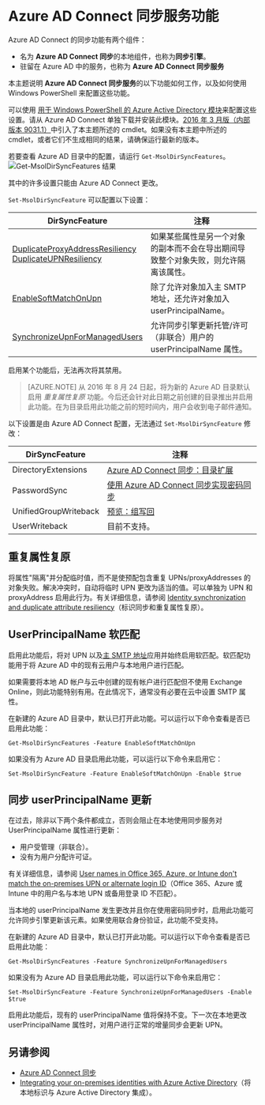 <properties
	pageTitle="Azure AD Connect 同步服务功能和配置 | Azure"
	description="介绍 Azure AD Connect 同步服务的服务端功能。"
	services="active-directory"
	documentationCenter=""
	authors="andkjell"
	manager="stevenpo"
	editor=""/>

<tags
	ms.service="active-directory"
	ms.workload="identity"
	ms.tgt_pltfrm="na"
	ms.devlang="na"
	ms.topic="article"
	ms.date="08/22/2016"
	wacn.date="10/11/2016"
	ms.author="andkjell;markvi"/>

# Azure AD Connect 同步服务功能

Azure AD Connect 的同步功能有两个组件：

- 名为 **Azure AD Connect 同步**的本地组件，也称为**同步引擎**。
- 驻留在 Azure AD 中的服务，也称为 **Azure AD Connect 同步服务**

本主题说明 **Azure AD Connect 同步服务**的以下功能如何工作，以及如何使用 Windows PowerShell 来配置这些功能。

可以使用 [用于 Windows PowerShell 的 Azure Active Directory 模块](http://aka.ms/aadposh)来配置这些设置。请从 Azure AD Connect 单独下载并安装此模块。[2016 年 3 月版（内部版本 9031.1）](http://social.technet.microsoft.com/wiki/contents/articles/28552.microsoft-azure-active-directory-powershell-module-version-release-history.aspx#Version_9031_1)中引入了本主题所述的 cmdlet。如果没有本主题中所述的 cmdlet，或者它们不生成相同的结果，请确保运行最新的版本。

若要查看 Azure AD 目录中的配置，请运行 `Get-MsolDirSyncFeatures`。  
![Get-MsolDirSyncFeatures 结果](./media/active-directory-aadconnectsyncservice-features/getmsoldirsyncfeatures.png)

其中的许多设置只能由 Azure AD Connect 更改。

`Set-MsolDirSyncFeature` 可以配置以下设置：

DirSyncFeature | 注释
--- | ---
[DuplicateProxyAddressResiliency<br/>DuplicateUPNResiliency](#duplicate-attribute-resiliency) | 如果某些属性是另一个对象的副本而不会在导出期间导致整个对象失败，则允许隔离该属性。
[EnableSoftMatchOnUpn](#userprincipalname-soft-match) | 除了允许对象加入主 SMTP 地址，还允许对象加入 userPrincipalName。
[SynchronizeUpnForManagedUsers](#synchronize-userprincipalname-updates) | 允许同步引擎更新托管/许可（非联合）用户的 userPrincipalName 属性。

启用某个功能后，无法再次将其禁用。

>[AZURE.NOTE] 从 2016 年 8 月 24 日起，将为新的 Azure AD 目录默认启用 *重复属性复原* 功能。今后还会针对此日期之前创建的目录推出并启用此功能。在为目录启用此功能之前的短时间内，用户会收到电子邮件通知。

以下设置是由 Azure AD Connect 配置，无法通过 `Set-MsolDirSyncFeature` 修改：

DirSyncFeature | 注释
--- | ---
DirectoryExtensions | [Azure AD Connect 同步：目录扩展](/documentation/articles/active-directory-aadconnectsync-feature-directory-extensions/)
PasswordSync | [使用 Azure AD Connect 同步实现密码同步](/documentation/articles/active-directory-aadconnectsync-implement-password-synchronization/)
UnifiedGroupWriteback | [预览：组写回](/documentation/articles/active-directory-aadconnect-feature-preview/#group-writeback/)
UserWriteback | 目前不支持。

## 重复属性复原
将属性"隔离"并分配临时值，而不是使预配包含重复 UPNs/proxyAddresses 的对象失败。解决冲突时，自动将临时 UPN 更改为适当的值。可以单独为 UPN 和 proxyAddress 启用此行为。有关详细信息，请参阅 [Identity synchronization and duplicate attribute resiliency](/documentation/articles/active-directory-aadconnectsyncservice-duplicate-attribute-resiliency/)（标识同步和重复属性复原）。

## UserPrincipalName 软匹配
启用此功能后，将对 UPN 以及[主 SMTP 地址](https://support.microsoft.com/zh-cn/kb/2641663)应用并始终启用软匹配。软匹配功能用于将 Azure AD 中的现有云用户与本地用户进行匹配。

如果需要将本地 AD 帐户与云中创建的现有帐户进行匹配但不使用 Exchange Online，则此功能特别有用。在此情况下，通常没有必要在云中设置 SMTP 属性。

在新建的 Azure AD 目录中，默认已打开此功能。可以运行以下命令查看是否已启用此功能：

	Get-MsolDirSyncFeatures -Feature EnableSoftMatchOnUpn


如果没有为 Azure AD 目录启用此功能，可以运行以下命令来启用它：

	Set-MsolDirSyncFeature -Feature EnableSoftMatchOnUpn -Enable $true


## 同步 userPrincipalName 更新
在过去，除非以下两个条件都成立，否则会阻止在本地使用同步服务对 UserPrincipalName 属性进行更新：

- 用户受管理（非联合）。
- 没有为用户分配许可证。

有关详细信息，请参阅 [User names in Office 365, Azure, or Intune don't match the on-premises UPN or alternate login ID](https://support.microsoft.com/zh-cn/kb/2523192)（Office 365、Azure 或 Intune 中的用户名与本地 UPN 或备用登录 ID 不匹配）。

当本地的 userPrincipalName 发生更改并且你在使用密码同步时，启用此功能可允许同步引擎更新该元素。如果使用联合身份验证，此功能不受支持。

在新建的 Azure AD 目录中，默认已打开此功能。可以运行以下命令查看是否已启用此功能：

	Get-MsolDirSyncFeatures -Feature SynchronizeUpnForManagedUsers


如果没有为 Azure AD 目录启用此功能，可以运行以下命令来启用它：

	Set-MsolDirSyncFeature -Feature SynchronizeUpnForManagedUsers -Enable $true


启用此功能后，现有的 userPrincipalName 值将保持不变。下一次在本地更改 userPrincipalName 属性时，对用户进行正常的增量同步会更新 UPN。

## 另请参阅

- [Azure AD Connect 同步](/documentation/articles/active-directory-aadconnectsync-whatis/)
- [Integrating your on-premises identities with Azure Active Directory](/documentation/articles/active-directory-aadconnect/)（将本地标识与 Azure Active Directory 集成）。

<!---HONumber=Mooncake_0926_2016-->

